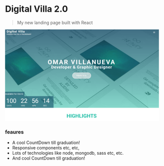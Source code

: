 # Digital Villa 2.0
> My new landing page built with React 

![](screenshot.png)
### feaures
* A cool CountDown till graduation!
* Responsive components etc, etc, 
* Lots of technologies like node, mongodb, sass etc, etc. 
* And cool CountDown till graduation!
